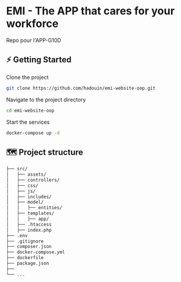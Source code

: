 # EMI - The APP that cares for your workforce
Repo pour l'APP-G10D

## ⚡️ Getting Started

Clone the project

```bash
git clone https://github.com/hadouin/emi-website-oop.git
```

Navigate to the project directory

```bash
cd emi-website-oop
```

Start the services
```bash
docker-compose up -d
```

## 🗺️ Project structure 

<!--
  ok depart
-->

```bash
├── src/
│   ├── assets/
│   ├── controllers/
│   ├── css/
│   ├── js/
│   ├── includes/
│   ├── model/
│   │   ├── entities/
│   ├── templates/
│   │   ├── app/
│   ├── .htaccess
│   ├── index.php
├── .env
├── .gitignore
├── composer.json
├── docker-compose.yml
├── dockerfile
├── package.json
├── 
└── ...
```

